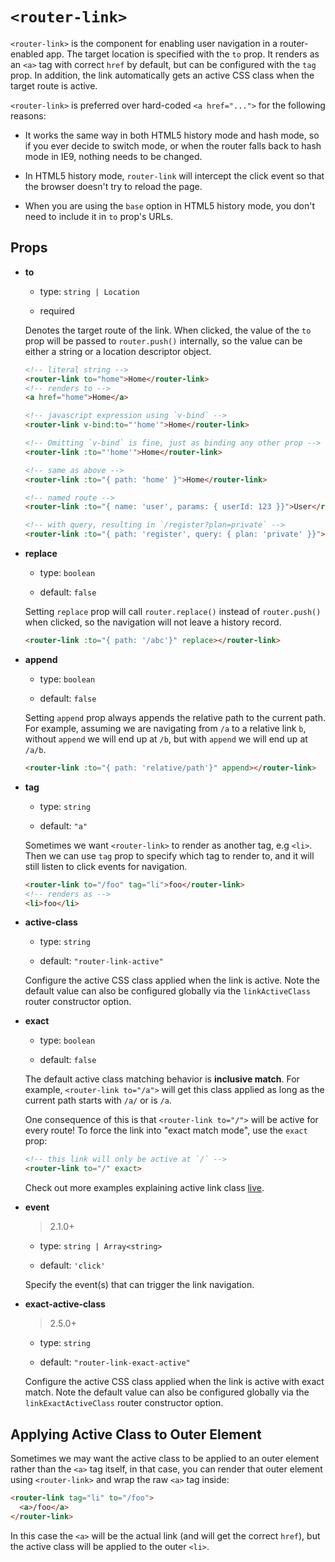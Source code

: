 # `<router-link>`

`<router-link>` is the component for enabling user navigation in a router-enabled app. The target location is specified with the `to` prop. It renders as an `<a>` tag with correct `href` by default, but can be configured with the `tag` prop. In addition, the link automatically gets an active CSS class when the target route is active.

`<router-link>` is preferred over hard-coded `<a href="...">` for the following reasons:

- It works the same way in both HTML5 history mode and hash mode, so if you ever decide to switch mode, or when the router falls back to hash mode in IE9, nothing needs to be changed.

- In HTML5 history mode, `router-link` will intercept the click event so that the browser doesn't try to reload the page.

- When you are using the `base` option in HTML5 history mode, you don't need to include it in `to` prop's URLs.

## Props

- **to**

  - type: `string | Location`

  - required

  Denotes the target route of the link. When clicked, the value of the `to` prop will be passed to `router.push()` internally, so the value can be either a string or a location descriptor object.

  ``` html
  <!-- literal string -->
  <router-link to="home">Home</router-link>
  <!-- renders to -->
  <a href="home">Home</a>

  <!-- javascript expression using `v-bind` -->
  <router-link v-bind:to="'home'">Home</router-link>

  <!-- Omitting `v-bind` is fine, just as binding any other prop -->
  <router-link :to="'home'">Home</router-link>

  <!-- same as above -->
  <router-link :to="{ path: 'home' }">Home</router-link>

  <!-- named route -->
  <router-link :to="{ name: 'user', params: { userId: 123 }}">User</router-link>

  <!-- with query, resulting in `/register?plan=private` -->
  <router-link :to="{ path: 'register', query: { plan: 'private' }}">Register</router-link>
  ```

- **replace**

  - type: `boolean`

  - default: `false`

  Setting `replace` prop will call `router.replace()` instead of `router.push()` when clicked, so the navigation will not leave a history record.

  ``` html
  <router-link :to="{ path: '/abc'}" replace></router-link>
  ```

- **append**

  - type: `boolean`

  - default: `false`

  Setting `append` prop always appends the relative path to the current path. For example, assuming we are navigating from `/a` to a relative link `b`, without `append` we will end up at `/b`, but with `append` we will end up at `/a/b`.

  ``` html
  <router-link :to="{ path: 'relative/path'}" append></router-link>
  ```

- **tag**

  - type: `string`

  - default: `"a"`

  Sometimes we want `<router-link>` to render as another tag, e.g `<li>`. Then we can use `tag` prop to specify which tag to render to, and it will still listen to click events for navigation.

  ``` html
  <router-link to="/foo" tag="li">foo</router-link>
  <!-- renders as -->
  <li>foo</li>
  ```

- **active-class**

  - type: `string`

  - default: `"router-link-active"`

  Configure the active CSS class applied when the link is active. Note the default value can also be configured globally via the `linkActiveClass` router constructor option.

- **exact**

  - type: `boolean`

  - default: `false`

  The default active class matching behavior is **inclusive match**. For example, `<router-link to="/a">` will get this class applied as long as the current path starts with `/a/` or is `/a`.

  One consequence of this is that `<router-link to="/">` will be active for every route! To force the link into "exact match mode", use the `exact` prop:

  ``` html
  <!-- this link will only be active at `/` -->
  <router-link to="/" exact>
  ```

  Check out more examples explaining active link class [live](https://jsfiddle.net/8xrk1n9f/).

- **event**

  > 2.1.0+

  - type: `string | Array<string>`

  - default: `'click'`

  Specify the event(s) that can trigger the link navigation.

- **exact-active-class**

  > 2.5.0+

  - type: `string`

  - default: `"router-link-exact-active"`

  Configure the active CSS class applied when the link is active with exact match. Note the default value can also be configured globally via the `linkExactActiveClass` router constructor option.

## Applying Active Class to Outer Element

Sometimes we may want the active class to be applied to an outer element rather than the `<a>` tag itself, in that case, you can render that outer element using `<router-link>` and wrap the raw `<a>` tag inside:

``` html
<router-link tag="li" to="/foo">
  <a>/foo</a>
</router-link>
```

In this case the `<a>` will be the actual link (and will get the correct `href`), but the active class will be applied to the outer `<li>`.
